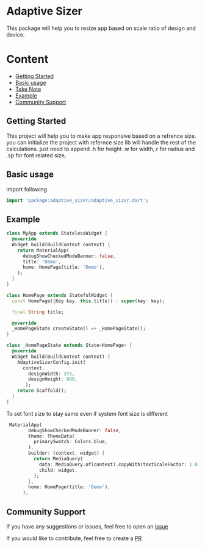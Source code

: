 # Adaptive Sizer

This package will help you to resize app based on scale ratio of design and device.

# Content

- [Getting Started](#basic-usage)
- [Basic usage](#take-note)
- [Take Note](#take-note)
- [Example](#example)
- [Community Support](#community-support)

## Getting Started

This project will help you to make app responsive based on a refrence size. you can initialize the project with  refernce size lib will handle the rest of the calculations. just need to append .h for height .w for width,.r for radius and  .sp for font related size,

##  Basic usage

import following

```dart
import 'package:adaptive_sizer/adaptive_sizer.dart';
```

## Example

```dart
class MyApp extends StatelessWidget {
  @override
  Widget build(BuildContext context) {
    return MaterialApp(
      debugShowCheckedModeBanner: false,
      title: 'Demo',
      home: HomePage(title: 'Demo'),
    );
  }
}

class HomePage extends StatefulWidget {
  const HomePage({Key key, this.title}) : super(key: key);

  final String title;

  @override
  _HomePageState createState() => _HomePageState();
}

class _HomePageState extends State<HomePage> {
  @override
  Widget build(BuildContext context) {
    AdaptiveSizerConfig.init(
      context,
        designWidth: 375,
        designHeight: 800,
       );
    return Scaffold();
  }
}
```
To set font size to stay same even if system font size is different

```dart
 MaterialApp(
        debugShowCheckedModeBanner: false,
        theme: ThemeData(
          primarySwatch: Colors.blue,
        ),
        builder: (context, widget) {
          return MediaQuery(
            data: MediaQuery.of(context).copyWith(textScaleFactor: 1.0),
            child: widget,
          );
        },
        home: HomePage(title: 'Demo'),
      ),
```

## Community Support

If you have any suggestions or issues, feel free to open an [issue](https://github.com/BobanBaby/adaptive_sizer/issues)

If you would like to contribute, feel free to create a [PR](https://github.com/BobanBaby/adaptive_sizer/pulls)